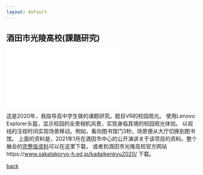 ```yaml
---
layout: default
---
```


## 酒田市光陵高校(課題研究)
<iframe src="./R02_IT-ACE-short.pdf" frameborder="no"></iframe>

这是2020年，我指导高中学生做的课题研究。题目VR的校园观光。
使用Lenovo Explorer头盔，显示校园的全景相机风景，实现身临其境的校园观光体验。
以视线的注视时间实现场景移动。例如，看向图书馆门3秒，场景便从大厅切换到图书馆。
上面的资料是，2021年1月在酒田市中心的公开演讲关于该项目的资料。整个展会的[完整版资料](./R02_IT-ACE.pdf)可以在这里下载，
或者到酒田市光陵高校官方网站https://www.sakatakoryo-h.ed.jp/kadaikenkyu2020/ 下载。


[back](../../)
